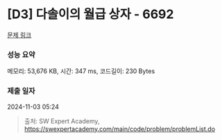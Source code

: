 # [D3] 다솔이의 월급 상자 - 6692 

[문제 링크](https://swexpertacademy.com/main/code/problem/problemDetail.do?contestProbId=AWdXofhKFkADFAWn) 

### 성능 요약

메모리: 53,676 KB, 시간: 347 ms, 코드길이: 230 Bytes

### 제출 일자

2024-11-03 05:24



> 출처: SW Expert Academy, https://swexpertacademy.com/main/code/problem/problemList.do
